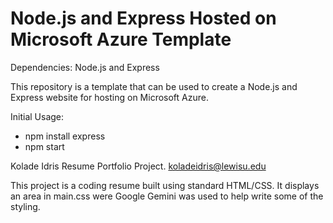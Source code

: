 # Node.js and Express Hosted on Microsoft Azure Template

Dependencies: Node.js and Express

This repository is a template that can be used to create a Node.js and Express website for hosting on Microsoft Azure.

Initial Usage:
- npm install express
- npm start

Kolade Idris
Resume Portfolio Project. 
koladeidris@lewisu.edu

This project is a coding resume built using standard HTML/CSS.
It displays an area in main.css were Google Gemini was used to help write some of the styling.



